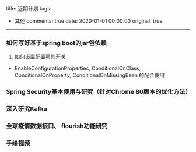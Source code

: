 title: 近期计划
tags:
  - 其他
comments: true
date: 2020-01-01 00:00:00
original: true

---
### 如何写好基于spring boot的jar包依赖
1. 如何设置配置项的开关
* EnableConfigurationProperties, 
ConditionalOnClass, 
ConditionalOnProperty,
ConditionalOnMissingBean
的配合使用

### Spring Security基本使用与研究（针对Chrome 80版本的优化方法）

### 深入研究Kafka

### 全球疫情数据接口、 flourish功能研究

### 手绘视频